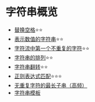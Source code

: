 # 字符串概览

- [替换空格](./替换空格.md)⭐⭐
- [表示数值的字符串](./表示数值的字符串.md)⭐⭐
- [字符流中第一个不重复的字符](./字符流中第一个不重复的字符.md)⭐⭐
- [字符串的排列](./字符串的排列.md)⭐⭐
- [字符串翻转](./字符串翻转.md)⭐⭐
- [正则表达式匹配](./正则表达式匹配.md)⭐⭐⭐
- [无重复字符的最长子串（高频）](./无重复字符的最长子串.md)
- [字符串模板](./字符串模板)